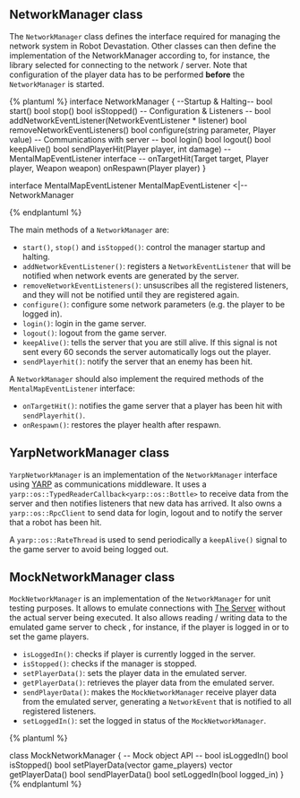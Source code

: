 ## NetworkManager class
The `NetworkManager` class defines the interface required for managing the network system in Robot Devastation. Other classes can then define the implementation of the NetworkManager according to, for instance, the library selected for connecting to the network / server.
Note that configuration of the player data has to be performed **before** the `NetworkManager` is started.

{% plantuml %}
interface NetworkManager {
--Startup & Halting--
bool start()
bool stop()
bool isStopped()
-- Configuration & Listeners --
bool addNetworkEventListener(NetworkEventListener * listener)
bool removeNetworkEventListeners()
bool configure(string parameter, Player value)
-- Communications with server --
bool login()
bool logout()
bool keepAlive()
bool sendPlayerHit(Player player, int damage)
-- MentalMapEventListener interface --
onTargetHit(Target target, Player player, Weapon weapon)
onRespawn(Player player)
}

interface MentalMapEventListener
MentalMapEventListener <|-- NetworkManager

{% endplantuml %}

The main methods of a `NetworkManager` are: 
* `start()`, `stop()` and `isStopped()`: control the manager startup and halting.
* `addNetworkEventListener()`: registers a `NetworkEventListener` that will be notified when network events are generated by the server.
* `removeNetworkEventListeners()`: unsuscribes all the registered listeners, and they will not be notified until they are registered again.
* `configure()`: configure some network parameters (e.g. the player to be logged in).
* `login()`: login in the game server.
* `logout()`: logout from the game server.
* `keepAlive()`: tells the server that you are still alive. If this signal is not sent every 60 seconds the server automatically logs out the player.
* `sendPlayerhit()`: notify the server that an enemy has been hit.

A `NetworkManager` should also implement the required methods of the `MentalMapEventListener` interface:
* `onTargetHit()`: notifies the game server that a player has been hit with `sendPlayerhit()`.
* `onRespawn()`: restores the player health after respawn.


## YarpNetworkManager class
`YarpNetworkManager` is an implementation of the `NetworkManager` interface using [YARP](http://www.yarp.it/) as communications middleware. It uses a `yarp::os::TypedReaderCallback<yarp::os::Bottle>` to receive data from the server and then notifies listeners that new data has arrived. It also owns a `yarp::os::RpcClient` to send data for login, logout and to notify the server that a robot has been hit.

A `yarp::os::RateThread` is used to send periodically a `keepAlive()` signal to the game server to avoid being logged out.

## MockNetworkManager class
`MockNetworkManager` is an implementation of the `NetworkManager` for unit testing purposes.
It allows to emulate connections with [The Server](the-server.md) without the actual server being executed. It also allows reading / writing data to the emulated game server to check , for instance, if the player is logged in or to set the game players.
 
* `isLoggedIn()`: checks if player is currently logged in the server.
* `isStopped()`: checks if the manager is stopped.
* `setPlayerData()`: sets the player data in the emulated server.
* `getPlayerData()`: retrieves the player data from the emulated server.
* `sendPlayerData()`: makes the `MockNetworkManager` receive player data from the emulated server, generating a `NetworkEvent` that is notified to all registered listeners.
* `setLoggedIn()`: set the logged in status of the `MockNetworkManager`.


{% plantuml %}

class MockNetworkManager {
-- Mock object API --
bool isLoggedIn()
bool isStopped()
bool setPlayerData(vector<Player> game_players)
vector<Player> getPlayerData()
bool sendPlayerData()
bool setLoggedIn(bool logged_in)
}
{% endplantuml %}

